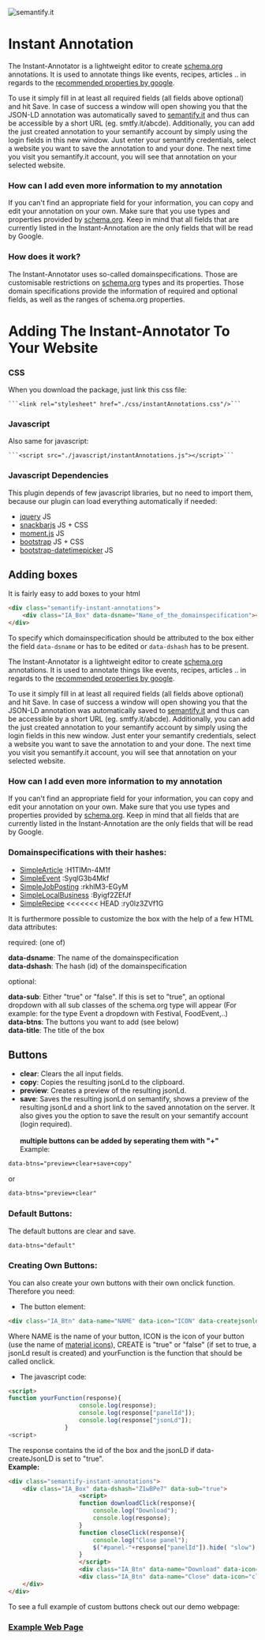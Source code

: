 ![semantify.it](https://semantify.it/images/logo.png)

# Instant Annotation

The Instant-Annotator is a lightweight editor to create [schema.org](schema.org) annotations. It is used to annotate things like events, recipes, articles .. in regards to the [recommended properties by google](https://developers.google.com/search/docs/guides/).

To use it simply fill in at least all required fields (all fields above optional) and hit Save. In case of success a window will open showing you that the JSON-LD annotation was automatically saved to [semantify.it](semantify.it) and thus can be accessible by a short URL (eg. smtfy.it/abcde).
Additionally, you can add the just created annotation to your semantify account by simply using the login fields in this new window. Just enter your semantify credentials, select a website you want to save the annotation to and your done. The next time you visit you semantify.it account, you will see that annotation on your selected website.

### How can I add even more information to my annotation

If you can't find an appropriate field for your information, you can copy and edit your annotation on your own. Make sure that you use types and properties provided by [schema.org](schema.org). Keep in mind that all fields that are currently listed in the Instant-Annotation are the only fields that will be read by Google.

### How does it work?

The Instant-Annotator uses so-called domainspecifications. Those are customisable restrictions on [schema.org](schema.org) types and its properties. Those domain specifications provide the information of required and optional fields, as well as the ranges of schema.org properties.


# Adding The Instant-Annotator To Your Website


### CSS

When you download the package, just link this css file:

    ```<link rel="stylesheet" href="./css/instantAnnotations.css"/>```

### Javascript

Also same for javascript:


    ```<script src="./javascript/instantAnnotations.js"></script>```


### Javascript Dependencies
This plugin depends of few javascript libraries, but no need to import them, because our plugin can load everything automatically if needed:

* [jquery](https://code.jquery.com/) JS
* [snackbarjs](https://cdnjs.com/libraries/snackbarjs) JS + CSS
* [moment.js](https://cdnjs.com/libraries/moment.js/) JS
* [bootstrap](https://www.bootstrapcdn.com/) JS + CSS
* [bootstrap-datetimepicker](https://cdnjs.com/libraries/bootstrap-datetimepicker) JS


## Adding boxes

It is fairly easy to add boxes to your html
```html
<div class="semantify-instant-annotations">
    <div class="IA_Box" data-dsname="Name_of_the_domainspecification"></div>
</div>
```

To specify which domainspecification should be attributed to the box either the field `data-dsname` or has to be edited or `data-dshash` has to be present.


The Instant-Annotator is a lightweight editor to create [schema.org](schema.org) annotations. It is used to annotate things like events, recipes, articles .. in regards to the [recommended properties by google](https://developers.google.com/search/docs/guides/).

To use it simply fill in at least all required fields (all fields above optional) and hit Save. In case of success a window will open showing you that the JSON-LD annotation was automatically saved to [semantify.it](semantify.it) and thus can be accessible by a short URL (eg. smtfy.it/abcde).
Additionally, you can add the just created annotation to your semantify account by simply using the login fields in this new window. Just enter your semantify credentials, select a website you want to save the annotation to and your done. The next time you visit you semantify.it account, you will see that annotation on your selected website.

### How can I add even more information to my annotation

If you can't find an appropriate field for your information, you can copy and edit your annotation on your own. Make sure that you use types and properties provided by [schema.org](schema.org). Keep in mind that all fields that are currently listed in the Instant-Annotation are the only fields that will be read by Google.


### Domainspecifications with their hashes:
- [SimpleArticle](https://developers.google.com/search/docs/data-types/articles)
:H1TlMn-4M1f
- [SimpleEvent](https://developers.google.com/search/docs/data-types/events)
:SyqlG3b4Mkf
- [SimpleJobPosting](https://developers.google.com/search/docs/data-types/job-postings)
:rkhlM3-EGyM
- [SimpleLocalBusiness](https://developers.google.com/search/docs/data-types/local-businesses)
:Byigf2ZEfJf
- [SimpleRecipe](https://developers.google.com/search/docs/data-types/recipes)
<<<<<<< HEAD
:ry0lz3ZVf1G

It is furthermore possible to customize the box with the help of a few HTML data attributes:

required: (one of)

**data-dsname**: The name of the domainspecification<br />
**data-dshash**: The hash (id) of the domainspecification<br />

optional:

**data-sub**: Either "true" or "false". If this is set to "true", an optional dropdown with all sub classes of the schema.org type will appear (For example: for the type Event a dropdown with Festival, FoodEvent,..)<br />
**data-btns**: The buttons you want to add (see below)<br />
**data-title**: The title of the box<br />

## Buttons
- **clear**: Clears the all input fields.
- **copy**: Copies the resulting jsonLd to the clipboard.
- **preview**: Creates a preview of the resulting jsonLd.
- **save**: Saves the resulting jsonLd on semantify, shows a preview of the resulting jsonLd and a short link to the saved annotation on the server. It also gives you the option to save the result on your semantify account (login required). <br /> <br />
**multiple buttons can be added by seperating them with "+"**<br />
Example:
```html
data-btns="preview+clear+save+copy"
```
or
```html
data-btns="preview+clear"
```
### Default Buttons:
The default buttons are clear and save.
```html
data-btns="default"
```

### Creating Own Buttons:
You can also create your own buttons with their own onclick function. Therefore you need: <br />
- The button element:<br />
```html
<div class="IA_Btn" data-name="NAME" data-icon="ICON" data-createjsonld="CREATE" data-onclick=yourFunction></div>
```
Where NAME is the name of your button, ICON is the icon of your button (use the name of [material icons](https://material.io/icons/)), CREATE is "true" or "false" (if set to true, a jsonLd result is created) and  yourFunction is the function that should be called onclick.
- The javascript code:<br />
```html
<script>
function yourFunction(response){
                    console.log(response);
                    console.log(response["panelId"]);
                    console.log(response["jsonLd"]);
                }
<script>
```
The response contains the id of the box and the jsonLD if data-createJsonLD is set to "true". <br />
**Example:**<br />
```html
<div class="semantify-instant-annotations">
    <div class="IA_Box" data-dshash="Z1wBPe7" data-sub="true">
                    <script>
                    function downloadClick(response){
                        console.log("Download");
                        console.log(response);
                    }
                    function closeClick(response){
                        console.log("Close panel");
                        $("#panel-"+response["panelId"]).hide( "slow");
                    }
                    </script>
                    <div class="IA_Btn" data-name="Download" data-icon="file_download" data-createjsonld="true" data-onclick=downloadClick></div>
                    <div class="IA_Btn" data-name="Close" data-icon="close" data-createjsonld="false" data-onclick=closeClick></div>
    </div>
</div>
```

To see a full example of custom buttons check out our demo webpage:

### [Example Web Page](https://semantifyit.github.io/ia)
